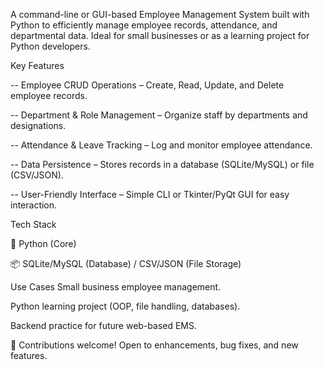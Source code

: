 A command-line or GUI-based Employee Management System built with Python to efficiently manage employee records, attendance, and departmental data. Ideal for small businesses or as a learning project for Python developers.

Key Features

-- Employee CRUD Operations – Create, Read, Update, and Delete employee records.

-- Department & Role Management – Organize staff by departments and designations.

-- Attendance & Leave Tracking – Log and monitor employee attendance.

-- Data Persistence – Stores records in a database (SQLite/MySQL) or file (CSV/JSON).

-- User-Friendly Interface – Simple CLI or Tkinter/PyQt GUI for easy interaction.


Tech Stack

🐍 Python (Core)

📦 SQLite/MySQL (Database) / CSV/JSON (File Storage)

Use Cases
Small business employee management.

Python learning project (OOP, file handling, databases).

Backend practice for future web-based EMS.

🔹 Contributions welcome! Open to enhancements, bug fixes, and new features.


